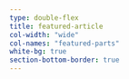 ```yaml
---
type: double-flex
title: featured-article
col-width: "wide"
col-names: "featured-parts"
white-bg: true
section-bottom-border: true
---
```

